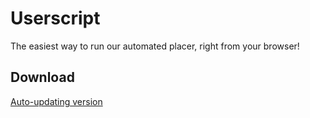 # Userscript

The easiest way to run our automated placer, right from your browser!

## Download

[Auto-updating version](https://github.com/Ategon/Userscript/releases/download/latest/placenl-userscript-autoupdater.user.js)
